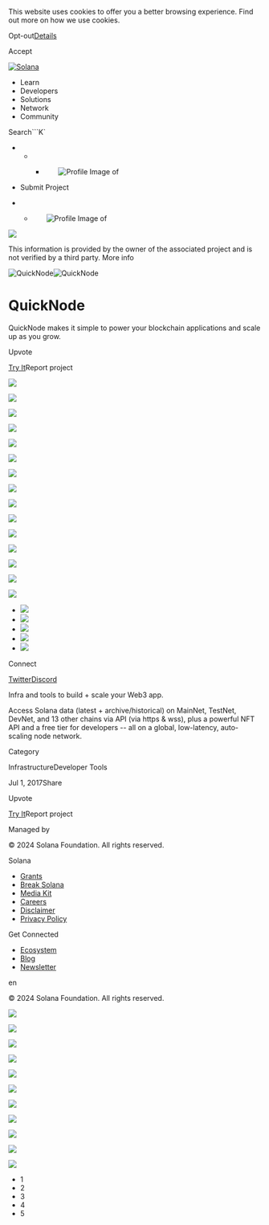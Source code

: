 This website uses cookies to offer you a better browsing experience. Find out
more on how we use cookies.

Opt-out[Details](/privacy-policy#collection-of-information)

Accept

[![Solana](/_next/static/media/logotype.e4df684f.svg)](/)

  * Learn
  * Developers
  * Solutions
  * Network
  * Community

Search```K`

  *   *   * ![](data:image/svg+xml,%3csvg%20xmlns=%27http://www.w3.org/2000/svg%27%20version=%271.1%27%20width=%2728%27%20height=%2728%27/%3e)![Profile Image of ](/_next/static/media/ecosystem_user.7ebb52fa.svg)

  * Submit Project
  *   * ![](data:image/svg+xml,%3csvg%20xmlns=%27http://www.w3.org/2000/svg%27%20version=%271.1%27%20width=%2728%27%20height=%2728%27/%3e)![Profile Image of ](/_next/static/media/ecosystem_user.7ebb52fa.svg)

![](/_next/image?url=%2F_next%2Fstatic%2Fmedia%2Fhero.631479cd.png&w=3840&q=75)

This information is provided by the owner of the associated project and is not
verified by a third party. More info

![QuickNode](/_next/image?url=%2Fapi%2Fprojectimg%2Fckwgwihqb37101eysxpv9bzf9w%3Ftype%3DLOGO&w=3840&q=75)![QuickNode](/_next/image?url=%2Fapi%2Fprojectimg%2Fckwgwihqb37101eysxpv9bzf9w%3Ftype%3DLOGO&w=3840&q=75)

# QuickNode

QuickNode makes it simple to power your blockchain applications and scale up
as you grow.

Upvote

[Try It](https://www.quicknode.com/)Report project

![](/api/projectimg/ckwgwihqb37101eysxpv9bzf9w?type=IMG&number=0)

![](/api/projectimg/ckwgwihqb37101eysxpv9bzf9w?type=IMG&number=1)

![](/api/projectimg/ckwgwihqb37101eysxpv9bzf9w?type=IMG&number=2)

![](/api/projectimg/ckwgwihqb37101eysxpv9bzf9w?type=IMG&number=3)

![](/api/projectimg/ckwgwihqb37101eysxpv9bzf9w?type=IMG&number=4)

![](/api/projectimg/ckwgwihqb37101eysxpv9bzf9w?type=IMG&number=0)

![](/api/projectimg/ckwgwihqb37101eysxpv9bzf9w?type=IMG&number=1)

![](/api/projectimg/ckwgwihqb37101eysxpv9bzf9w?type=IMG&number=2)

![](/api/projectimg/ckwgwihqb37101eysxpv9bzf9w?type=IMG&number=3)

![](/api/projectimg/ckwgwihqb37101eysxpv9bzf9w?type=IMG&number=4)

![](/api/projectimg/ckwgwihqb37101eysxpv9bzf9w?type=IMG&number=0)

![](/api/projectimg/ckwgwihqb37101eysxpv9bzf9w?type=IMG&number=1)

![](/api/projectimg/ckwgwihqb37101eysxpv9bzf9w?type=IMG&number=2)

![](/api/projectimg/ckwgwihqb37101eysxpv9bzf9w?type=IMG&number=3)

![](/api/projectimg/ckwgwihqb37101eysxpv9bzf9w?type=IMG&number=4)

  * ![](/_next/image?url=%2Fapi%2Fprojectimg%2Fckwgwihqb37101eysxpv9bzf9w%3Ftype%3DIMG%26number%3D0&w=3840&q=75)
  * ![](/_next/image?url=%2Fapi%2Fprojectimg%2Fckwgwihqb37101eysxpv9bzf9w%3Ftype%3DIMG%26number%3D1&w=3840&q=75)
  * ![](/_next/image?url=%2Fapi%2Fprojectimg%2Fckwgwihqb37101eysxpv9bzf9w%3Ftype%3DIMG%26number%3D2&w=3840&q=75)
  * ![](/_next/image?url=%2Fapi%2Fprojectimg%2Fckwgwihqb37101eysxpv9bzf9w%3Ftype%3DIMG%26number%3D3&w=3840&q=75)
  * ![](/_next/image?url=%2Fapi%2Fprojectimg%2Fckwgwihqb37101eysxpv9bzf9w%3Ftype%3DIMG%26number%3D4&w=3840&q=75)

Connect

[Twitter](https://twitter.com/QuickNode)[Discord](https://discord.com/invite/DkdgEqE)

Infra and tools to build + scale your Web3 app.

Access Solana data (latest + archive/historical) on MainNet, TestNet, DevNet,
and 13 other chains via API (via https & wss), plus a powerful NFT API and a
free tier for developers -- all on a global, low-latency, auto-scaling node
network.

Category

InfrastructureDeveloper Tools

Jul 1, 2017Share

Upvote

[Try It](https://www.quicknode.com/)Report project

Managed by

[](/)

[](/youtube)[](/twitter)[](/discord)[](/reddit)[](/github)[](/telegram)

© 2024 Solana Foundation. All rights reserved.

Solana

  * [Grants](https://solana.org/grants)
  * [Break Solana](https://break.solana.com/)
  * [Media Kit](/branding)
  * [Careers](https://jobs.solana.com/)
  * [Disclaimer](/tos)
  * [Privacy Policy](/privacy-policy)

Get Connected

  * [Ecosystem](/ecosystem)
  * [Blog](/news)
  * [Newsletter](/newsletter)

en

© 2024 Solana Foundation. All rights reserved.

![](/api/projectimg/ckwgwihqb37101eysxpv9bzf9w?type=IMG&number=4)

![](/api/projectimg/ckwgwihqb37101eysxpv9bzf9w?type=IMG&number=0)

![](/api/projectimg/ckwgwihqb37101eysxpv9bzf9w?type=IMG&number=1)

![](/api/projectimg/ckwgwihqb37101eysxpv9bzf9w?type=IMG&number=2)

![](/api/projectimg/ckwgwihqb37101eysxpv9bzf9w?type=IMG&number=3)

![](/api/projectimg/ckwgwihqb37101eysxpv9bzf9w?type=IMG&number=4)

![](/api/projectimg/ckwgwihqb37101eysxpv9bzf9w?type=IMG&number=0)

![](/api/projectimg/ckwgwihqb37101eysxpv9bzf9w?type=IMG&number=1)

![](/api/projectimg/ckwgwihqb37101eysxpv9bzf9w?type=IMG&number=2)

![](/api/projectimg/ckwgwihqb37101eysxpv9bzf9w?type=IMG&number=3)

![](/api/projectimg/ckwgwihqb37101eysxpv9bzf9w?type=IMG&number=4)

  * 1
  * 2
  * 3
  * 4
  * 5

